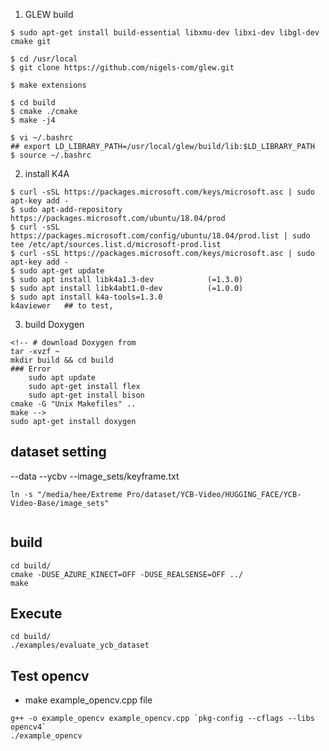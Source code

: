
1. GLEW build
```
$ sudo apt-get install build-essential libxmu-dev libxi-dev libgl-dev cmake git

$ cd /usr/local
$ git clone https://github.com/nigels-com/glew.git

$ make extensions

$ cd build
$ cmake ./cmake
$ make -j4

$ vi ~/.bashrc
## export LD_LIBRARY_PATH=/usr/local/glew/build/lib:$LD_LIBRARY_PATH
$ source ~/.bashrc

```
2. install K4A
```
$ curl -sSL https://packages.microsoft.com/keys/microsoft.asc | sudo apt-key add -
$ sudo apt-add-repository https://packages.microsoft.com/ubuntu/18.04/prod
$ curl -sSL https://packages.microsoft.com/config/ubuntu/18.04/prod.list | sudo tee /etc/apt/sources.list.d/microsoft-prod.list
$ curl -sSL https://packages.microsoft.com/keys/microsoft.asc | sudo apt-key add -
$ sudo apt-get update
$ sudo apt install libk4a1.3-dev            (=1.3.0)
$ sudo apt install libk4abt1.0-dev          (=1.0.0)
$ sudo apt install k4a-tools=1.3.0
k4aviewer   ## to test,
```

3. build Doxygen
```
<!-- # download Doxygen from 
tar -xvzf ~
mkdir build && cd build
### Error
    sudo apt update
    sudo apt-get install flex
    sudo apt-get install bison
cmake -G "Unix Makefiles" ..
make -->
sudo apt-get install doxygen
```

## dataset setting
--data
    --ycbv
        --image_sets/keyframe.txt

```
ln -s "/media/hee/Extreme Pro/dataset/YCB-Video/HUGGING_FACE/YCB-Video-Base/image_sets"


```


## build
```
cd build/
cmake -DUSE_AZURE_KINECT=OFF -DUSE_REALSENSE=OFF ../
make
```

## Execute
```
cd build/
./examples/evaluate_ycb_dataset
```

<!-- 
---------------------------------------------------------------------
## RBOT dataset
```
cd data
ln -s "/media/hee/MGTEC/dataset/RBOT_dataset"
# set directory at evaluate_rbot_dataset.cpp
```

## build
```
cd build/
cmake -DUSE_AZURE_KINECT=OFF -DUSE_REALSENSE=OFF ../
make
```

## Execute
```
cd build/
./examples/evaluate_rbot_dataset
``` -->


## Test opencv 
- make example_opencv.cpp file
```
g++ -o example_opencv example_opencv.cpp `pkg-config --cflags --libs opencv4`
./example_opencv
```